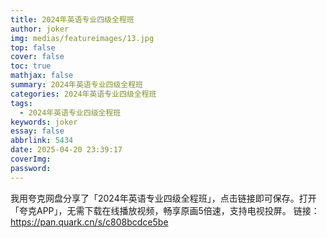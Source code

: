 ```yaml
---
title: 2024年英语专业四级全程班
author: joker
img: medias/featureimages/13.jpg
top: false
cover: false
toc: true
mathjax: false
summary: 2024年英语专业四级全程班
categories: 2024年英语专业四级全程班
tags:
  - 2024年英语专业四级全程班
keywords: joker
essay: false
abbrlink: 5434
date: 2025-04-20 23:39:17
coverImg:
password:
---
```


我用夸克网盘分享了「2024年英语专业四级全程班」，点击链接即可保存。打开「夸克APP」，无需下载在线播放视频，畅享原画5倍速，支持电视投屏。
链接：https://pan.quark.cn/s/c808bcdce5be
